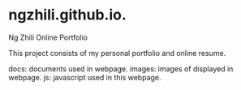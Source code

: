 # ngzhili.github.io.
Ng Zhili Online Portfolio

This project consists of my personal portfolio and online resume.

docs: documents used in webpage.
images: images of displayed in webpage.
js: javascript used in this webpage.
